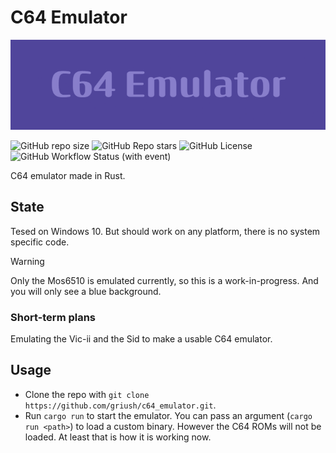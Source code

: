 # C64 Emulator
![C64 README Banner](./res/C64_Emulator_banner.png)

![GitHub repo size](https://img.shields.io/github/repo-size/griush/c64_emulator)
![GitHub Repo stars](https://img.shields.io/github/stars/griush/c64_emulator?color=green)
![GitHub License](https://img.shields.io/github/license/griush/c64_emulator?style=flat&color=green)
![GitHub Workflow Status (with event)](https://img.shields.io/github/actions/workflow/status/griush/c64_emulator/.github%2Fworkflows%2Frust.yml)

C64 emulator made in Rust.
## State
Tesed on Windows 10. But should work on any platform, there is no system specific code.
> [!WARNING]
> Only the Mos6510 is emulated currently, so this is a work-in-progress.
> And you will only see a blue background.
### Short-term plans
Emulating the Vic-ii and the Sid to make a usable C64 emulator.

## Usage
- Clone the repo with `git clone https://github.com/griush/c64_emulator.git`.
- Run `cargo run` to start the emulator. You can pass an argument (`cargo run <path>`) to load a custom binary. However the C64 ROMs will not be loaded. At least that is how it is working now.
